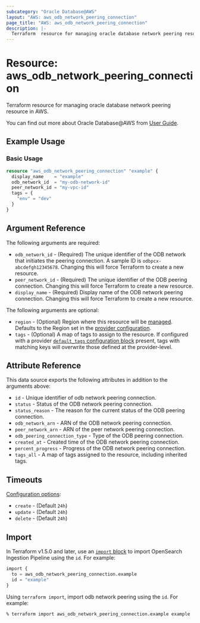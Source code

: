 ```yaml
---
subcategory: "Oracle Database@AWS"
layout: "AWS: aws_odb_network_peering_connection"
page_title: "AWS: aws_odb_network_peering_connection"
description: |-
  Terraform  resource for managing oracle database network peering resource in AWS.
---
```


# Resource: aws_odb_network_peering_connection

Terraform  resource for managing oracle database network peering resource in AWS.

You can find out more about Oracle Database@AWS from [User Guide](https://docs.aws.amazon.com/odb/latest/UserGuide/what-is-odb.html).

## Example Usage

### Basic Usage

```terraform
resource "aws_odb_network_peering_connection" "example" {
  display_name    = "example"
  odb_network_id  = "my-odb-network-id"
  peer_network_id = "my-vpc-id"
  tags = {
    "env" = "dev"
  }
}
```

## Argument Reference

The following arguments are required:

* `odb_network_id` - (Required) The unique identifier of the ODB network that initiates the peering connection. A sample ID is `odbpcx-abcdefgh12345678`. Changing this will force Terraform to create a new resource.
* `peer_network_id` - (Required) The unique identifier of the ODB peering connection. Changing this will force Terraform to create a new resource.
* `display_name` - (Required) Display name of the ODB network peering connection. Changing this will force Terraform to create a new resource.

The following arguments are optional:

* `region` - (Optional) Region where this resource will be [managed](https://docs.aws.amazon.com/general/latest/gr/rande.html#regional-endpoints). Defaults to the Region set in the [provider configuration](https://registry.terraform.io/providers/hashicorp/aws/latest/docs#aws-configuration-reference).
* `tags` - (Optional) A map of tags to assign to the resource. If configured with a provider [`default_tags` configuration block](https://registry.terraform.io/providers/hashicorp/aws/latest/docs#default_tags-configuration-block) present, tags with matching keys will overwrite those defined at the provider-level.

## Attribute Reference

This data source exports the following attributes in addition to the arguments above:

* `id` - Unique identifier of odb network peering connection.
* `status` - Status of the ODB network peering connection.
* `status_reason` - The reason for the current status of the ODB peering connection.
* `odb_network_arn` - ARN of the ODB network peering connection.
* `peer_network_arn` - ARN of the peer network peering connection.
* `odb_peering_connection_type` - Type of the ODB peering connection.
* `created_at` - Created time of the ODB network peering connection.
* `percent_progress` - Progress of the ODB network peering connection.
* `tags_all` - A map of tags assigned to the resource, including inherited tags.

## Timeouts

[Configuration options](https://developer.hashicorp.com/terraform/language/resources/syntax#operation-timeouts):

* `create` - (Default `24h`)
* `update` - (Default `24h`)
* `delete` - (Default `24h`)

## Import

In Terraform v1.5.0 and later, use an [`import` block](https://developer.hashicorp.com/terraform/language/import) to import OpenSearch Ingestion Pipeline using the `id`. For example:

```terraform
import {
  to = aws_odb_network_peering_connection.example
  id = "example"
}
```

Using `terraform import`, import odb network peering using the `id`. For example:

```console
% terraform import aws_odb_network_peering_connection.example example
```

